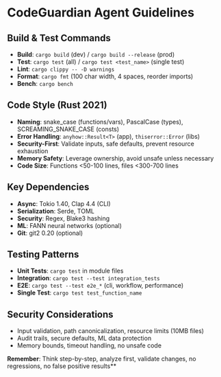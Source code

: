 # CodeGuardian Agent Guidelines

## Build & Test Commands
- **Build**: `cargo build` (dev) / `cargo build --release` (prod)
- **Test**: `cargo test` (all) / `cargo test <test_name>` (single test)
- **Lint**: `cargo clippy -- -D warnings`
- **Format**: `cargo fmt` (100 char width, 4 spaces, reorder imports)
- **Bench**: `cargo bench`

## Code Style (Rust 2021)
- **Naming**: snake_case (functions/vars), PascalCase (types), SCREAMING_SNAKE_CASE (consts)
- **Error Handling**: `anyhow::Result<T>` (app), `thiserror::Error` (libs)
- **Security-First**: Validate inputs, safe defaults, prevent resource exhaustion
- **Memory Safety**: Leverage ownership, avoid unsafe unless necessary
- **Code Size**: Functions <50-100 lines, files <300-700 lines

## Key Dependencies
- **Async**: Tokio 1.40, Clap 4.4 (CLI)
- **Serialization**: Serde, TOML
- **Security**: Regex, Blake3 hashing
- **ML**: FANN neural networks (optional)
- **Git**: git2 0.20 (optional)

## Testing Patterns
- **Unit Tests**: `cargo test` in module files
- **Integration**: `cargo test --test integration_tests`
- **E2E**: `cargo test --test e2e_*` (cli, workflow, performance)
- **Single Test**: `cargo test test_function_name`

## Security Considerations
- Input validation, path canonicalization, resource limits (10MB files)
- Audit trails, secure defaults, ML data protection
- Memory bounds, timeout handling, no unsafe code

**Remember**: Think step-by-step, analyze first, validate changes, no regressions, no false positive results**
